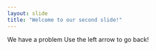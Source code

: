 ```yaml
---
layout: slide
title: "Welcome to our second slide!"
---
```

We have a problem
Use the left arrow to go back!
